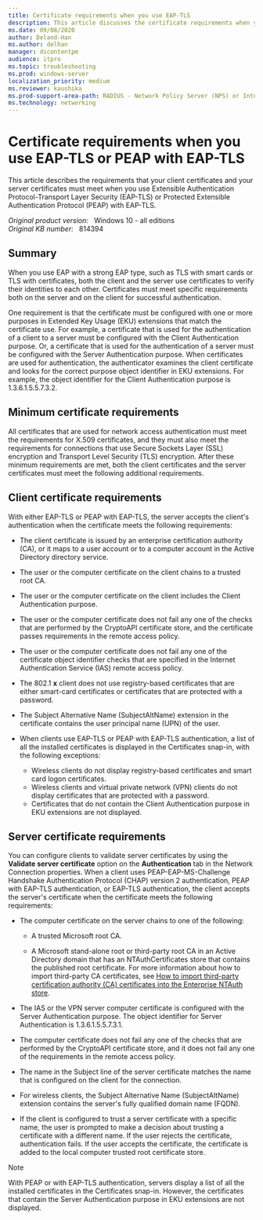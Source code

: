 ```yaml
---
title: Certificate requirements when you use EAP-TLS
description: This article discusses the certificate requirements when you use Extensible Authentication Protocol-Transport Layer Security (EAP-TLS) or Protected Extensible Authentication Protocol (PEAP)-EAP-TLS in Windows Server.
ms.date: 09/08/2020
author: Deland-Han
ms.author: delhan
manager: dscontentpm
audience: itpro
ms.topic: troubleshooting
ms.prod: windows-server
localization_priority: medium
ms.reviewer: kaushika
ms.prod-support-area-path: RADIUS - Network Policy Server (NPS) or Internet Authentication Service (IAS)
ms.technology: networking
---
```

# Certificate requirements when you use EAP-TLS or PEAP with EAP-TLS

This article describes the requirements that your client certificates and your server certificates must meet when you use Extensible Authentication Protocol-Transport Layer Security (EAP-TLS) or Protected Extensible Authentication Protocol (PEAP) with EAP-TLS.

_Original product version:_ &nbsp; Windows 10 - all editions  
_Original KB number:_ &nbsp; 814394

## Summary

When you use EAP with a strong EAP type, such as TLS with smart cards or TLS with certificates, both the client and the server use certificates to verify their identities to each other. Certificates must meet specific requirements both on the server and on the client for successful authentication.

One requirement is that the certificate must be configured with one or more purposes in Extended Key Usage (EKU) extensions that match the certificate use. For example, a certificate that is used for the authentication of a client to a server must be configured with the Client Authentication purpose. Or, a certificate that is used for the authentication of a server must be configured with the Server Authentication purpose. When certificates are used for authentication, the authenticator examines the client certificate and looks for the correct purpose object identifier in EKU extensions. For example, the object identifier for the Client Authentication purpose is 1.3.6.1.5.5.7.3.2.

## Minimum certificate requirements

All certificates that are used for network access authentication must meet the requirements for X.509 certificates, and they must also meet the requirements for connections that use Secure Sockets Layer (SSL) encryption and Transport Level Security (TLS) encryption. After these minimum requirements are met, both the client certificates and the server certificates must meet the following additional requirements.

## Client certificate requirements

With either EAP-TLS or PEAP with EAP-TLS, the server accepts the client's authentication when the certificate meets the following requirements:

- The client certificate is issued by an enterprise certification authority (CA), or it maps to a user account or to a computer account in the Active Directory directory service.

- The user or the computer certificate on the client chains to a trusted root CA.
- The user or the computer certificate on the client includes the Client Authentication purpose.
- The user or the computer certificate does not fail any one of the checks that are performed by the CryptoAPI certificate store, and the certificate passes requirements in the remote access policy.
- The user or the computer certificate does not fail any one of the certificate object identifier checks that are specified in the Internet Authentication Service (IAS) remote access policy.
- The 802.1 **x** client does not use registry-based certificates that are either smart-card certificates or certificates that are protected with a password.
- The Subject Alternative Name (SubjectAltName) extension in the certificate contains the user principal name (UPN) of the user.
- When clients use EAP-TLS or PEAP with EAP-TLS authentication, a list of all the installed certificates is displayed in the Certificates snap-in, with the following exceptions:
  - Wireless clients do not display registry-based certificates and smart card logon certificates.
  - Wireless clients and virtual private network (VPN) clients do not display certificates that are protected with a password.
  - Certificates that do not contain the Client Authentication purpose in EKU extensions are not displayed.

## Server certificate requirements

You can configure clients to validate server certificates by using the **Validate server certificate** option on the **Authentication** tab in the Network Connection properties. When a client uses PEAP-EAP-MS-Challenge Handshake Authentication Protocol (CHAP) version 2 authentication, PEAP with EAP-TLS authentication, or EAP-TLS authentication, the client accepts the server's certificate when the certificate meets the following requirements:

- The computer certificate on the server chains to one of the following:

  - A trusted Microsoft root CA.
  
  - A Microsoft stand-alone root or third-party root CA in an Active Directory domain that has an NTAuthCertificates store that contains the published root certificate. For more information about how to import third-party CA certificates, see [How to import third-party certification authority (CA) certificates into the Enterprise NTAuth store](https://support.microsoft.com/help/295663).

- The IAS or the VPN server computer certificate is configured with the Server Authentication purpose. The object identifier for Server Authentication is 1.3.6.1.5.5.7.3.1.

- The computer certificate does not fail any one of the checks that are performed by the CryptoAPI certificate store, and it does not fail any one of the requirements in the remote access policy.

- The name in the Subject line of the server certificate matches the name that is configured on the client for the connection.

- For wireless clients, the Subject Alternative Name (SubjectAltName) extension contains the server's fully qualified domain name (FQDN).

- If the client is configured to trust a server certificate with a specific name, the user is prompted to make a decision about trusting a certificate with a different name. If the user rejects the certificate, authentication fails. If the user accepts the certificate, the certificate is added to the local computer trusted root certificate store.

> [!NOTE]
> With PEAP or with EAP-TLS authentication, servers display a list of all the installed certificates in the Certificates snap-in. However, the certificates that contain the Server Authentication purpose in EKU extensions are not displayed.
